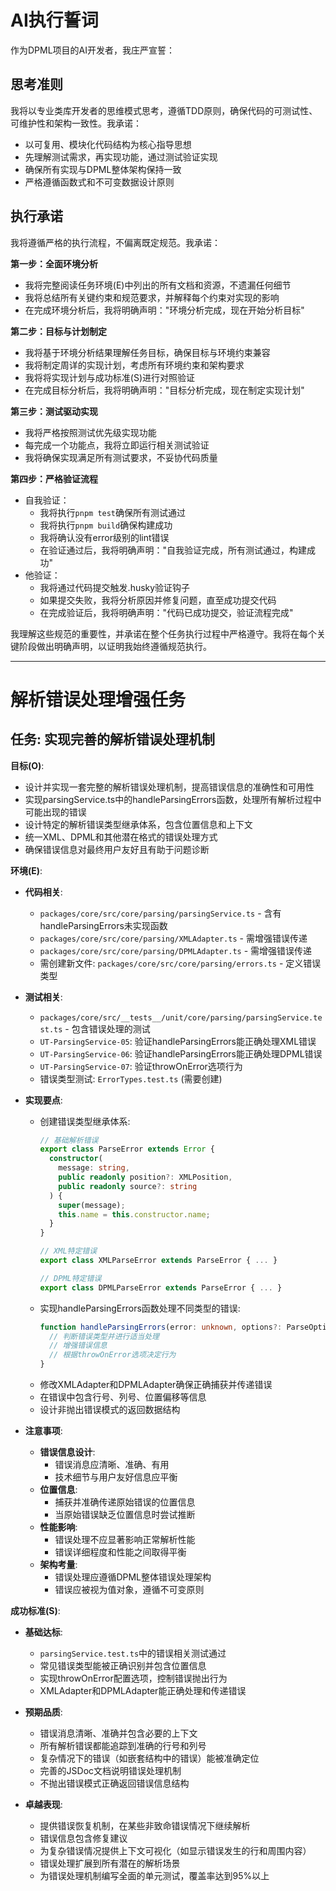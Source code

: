# AI执行誓词

作为DPML项目的AI开发者，我庄严宣誓：

## 思考准则
我将以专业类库开发者的思维模式思考，遵循TDD原则，确保代码的可测试性、可维护性和架构一致性。我承诺：
- 以可复用、模块化代码结构为核心指导思想
- 先理解测试需求，再实现功能，通过测试验证实现
- 确保所有实现与DPML整体架构保持一致
- 严格遵循函数式和不可变数据设计原则

## 执行承诺
我将遵循严格的执行流程，不偏离既定规范。我承诺：

**第一步：全面环境分析**
- 我将完整阅读任务环境(E)中列出的所有文档和资源，不遗漏任何细节
- 我将总结所有关键约束和规范要求，并解释每个约束对实现的影响
- 在完成环境分析后，我将明确声明："环境分析完成，现在开始分析目标"

**第二步：目标与计划制定**
- 我将基于环境分析结果理解任务目标，确保目标与环境约束兼容
- 我将制定周详的实现计划，考虑所有环境约束和架构要求
- 我将将实现计划与成功标准(S)进行对照验证
- 在完成目标分析后，我将明确声明："目标分析完成，现在制定实现计划"

**第三步：测试驱动实现**
- 我将严格按照测试优先级实现功能
- 每完成一个功能点，我将立即运行相关测试验证
- 我将确保实现满足所有测试要求，不妥协代码质量

**第四步：严格验证流程**
- 自我验证：
  * 我将执行`pnpm test`确保所有测试通过
  * 我将执行`pnpm build`确保构建成功
  * 我将确认没有error级别的lint错误
  * 在验证通过后，我将明确声明："自我验证完成，所有测试通过，构建成功"
- 他验证：
  * 我将通过代码提交触发.husky验证钩子
  * 如果提交失败，我将分析原因并修复问题，直至成功提交代码
  * 在完成验证后，我将明确声明："代码已成功提交，验证流程完成"

我理解这些规范的重要性，并承诺在整个任务执行过程中严格遵守。我将在每个关键阶段做出明确声明，以证明我始终遵循规范执行。

---

# 解析错误处理增强任务

## 任务: 实现完善的解析错误处理机制

**目标(O)**:
- 设计并实现一套完整的解析错误处理机制，提高错误信息的准确性和可用性
- 实现parsingService.ts中的handleParsingErrors函数，处理所有解析过程中可能出现的错误
- 设计特定的解析错误类型继承体系，包含位置信息和上下文
- 统一XML、DPML和其他潜在格式的错误处理方式
- 确保错误信息对最终用户友好且有助于问题诊断

**环境(E)**:
- **代码相关**:
  - `packages/core/src/core/parsing/parsingService.ts` - 含有handleParsingErrors未实现函数
  - `packages/core/src/core/parsing/XMLAdapter.ts` - 需增强错误传递
  - `packages/core/src/core/parsing/DPMLAdapter.ts` - 需增强错误传递
  - 需创建新文件: `packages/core/src/core/parsing/errors.ts` - 定义错误类型
  
- **测试相关**:
  - `packages/core/src/__tests__/unit/core/parsing/parsingService.test.ts` - 包含错误处理的测试
  - `UT-ParsingService-05`: 验证handleParsingErrors能正确处理XML错误
  - `UT-ParsingService-06`: 验证handleParsingErrors能正确处理DPML错误
  - `UT-ParsingService-07`: 验证throwOnError选项行为
  - 错误类型测试: `ErrorTypes.test.ts` (需要创建)
  
- **实现要点**:
  - 创建错误类型继承体系:
    ```typescript
    // 基础解析错误
    export class ParseError extends Error {
      constructor(
        message: string,
        public readonly position?: XMLPosition,
        public readonly source?: string
      ) {
        super(message);
        this.name = this.constructor.name;
      }
    }
    
    // XML特定错误
    export class XMLParseError extends ParseError { ... }
    
    // DPML特定错误
    export class DPMLParseError extends ParseError { ... }
    ```
  - 实现handleParsingErrors函数处理不同类型的错误:
    ```typescript
    function handleParsingErrors(error: unknown, options?: ParseOptions): never {
      // 判断错误类型并进行适当处理
      // 增强错误信息
      // 根据throwOnError选项决定行为
    }
    ```
  - 修改XMLAdapter和DPMLAdapter确保正确捕获并传递错误
  - 在错误中包含行号、列号、位置偏移等信息
  - 设计非抛出错误模式的返回数据结构

- **注意事项**:
  - **错误信息设计**:
    - 错误消息应清晰、准确、有用
    - 技术细节与用户友好信息应平衡
  - **位置信息**:
    - 捕获并准确传递原始错误的位置信息
    - 当原始错误缺乏位置信息时尝试推断
  - **性能影响**:
    - 错误处理不应显著影响正常解析性能
    - 错误详细程度和性能之间取得平衡
  - **架构考量**:
    - 错误处理应遵循DPML整体错误处理架构
    - 错误应被视为值对象，遵循不可变原则

**成功标准(S)**:
- **基础达标**:
  - `parsingService.test.ts`中的错误相关测试通过
  - 常见错误类型能被正确识别并包含位置信息
  - 实现throwOnError配置选项，控制错误抛出行为
  - XMLAdapter和DPMLAdapter能正确处理和传递错误
  
- **预期品质**:
  - 错误消息清晰、准确并包含必要的上下文
  - 所有解析错误都能追踪到准确的行号和列号
  - 复杂情况下的错误（如嵌套结构中的错误）能被准确定位
  - 完善的JSDoc文档说明错误处理机制
  - 不抛出错误模式正确返回错误信息结构
  
- **卓越表现**:
  - 提供错误恢复机制，在某些非致命错误情况下继续解析
  - 错误信息包含修复建议
  - 为复杂错误情况提供上下文可视化（如显示错误发生的行和周围内容）
  - 错误处理扩展到所有潜在的解析场景
  - 为错误处理机制编写全面的单元测试，覆盖率达到95%以上 